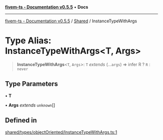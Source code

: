[**fivem-ts - Documentation v0.5.5**](../../../README.md) • **Docs**

***

[fivem-ts - Documentation v0.5.5](../../../README.md) / [Shared](../README.md) / InstanceTypeWithArgs

# Type Alias: InstanceTypeWithArgs\<T, Args\>

> **InstanceTypeWithArgs**\<`T`, `Args`\>: `T` *extends* (...`args`) => infer R ? `R` : `never`

## Type Parameters

• **T**

• **Args** *extends* `unknown`[]

## Defined in

[shared/types/objectOriented/InstanceTypeWithArgs.ts:1](https://github.com/Purpose-Dev/fivem-ts/blob/main/src/shared/types/objectOriented/InstanceTypeWithArgs.ts#L1)
